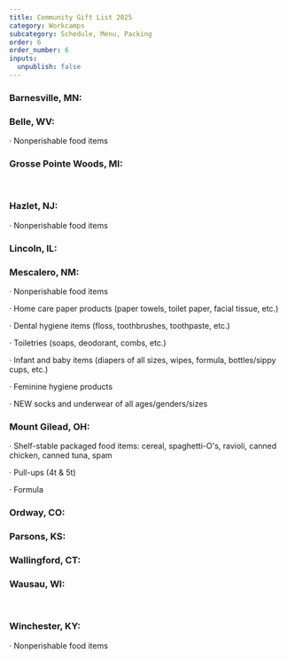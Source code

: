 ```yaml
---
title: Community Gift List 2025
category: Workcamps
subcategory: Schedule, Menu, Packing
order: 6
order_number: 6
inputs:
  unpublish: false
---
```

### **Barnesville, MN:**

###

### **Belle, WV:**

· Nonperishable food items

### **Grosse Pointe Woods, MI:**

&nbsp;

### **Hazlet, NJ:**

· Nonperishable food items

### **Lincoln, IL:**

###

### **Mescalero, NM:**

· Nonperishable food items

· Home care paper products (paper towels, toilet paper, facial tissue, etc.)

· Dental hygiene items (floss, toothbrushes, toothpaste, etc.)

· Toiletries (soaps, deodorant, combs, etc.)

· Infant and baby items (diapers of all sizes, wipes, formula, bottles/sippy cups, etc.)

· Feminine hygiene products

· NEW socks and underwear of all ages/genders/sizes

### **Mount Gilead, OH:**

· Shelf-stable packaged food items: cereal, spaghetti-O's, ravioli, canned chicken, canned tuna, spam

· Pull-ups (4t & 5t)

· Formula

### **Ordway, CO:**

###

### **Parsons, KS:**

###

### **Wallingford, CT:**

###

### **Wausau, WI:**

&nbsp;

### **Winchester, KY:**

· Nonperishable food items

&nbsp;

&nbsp;